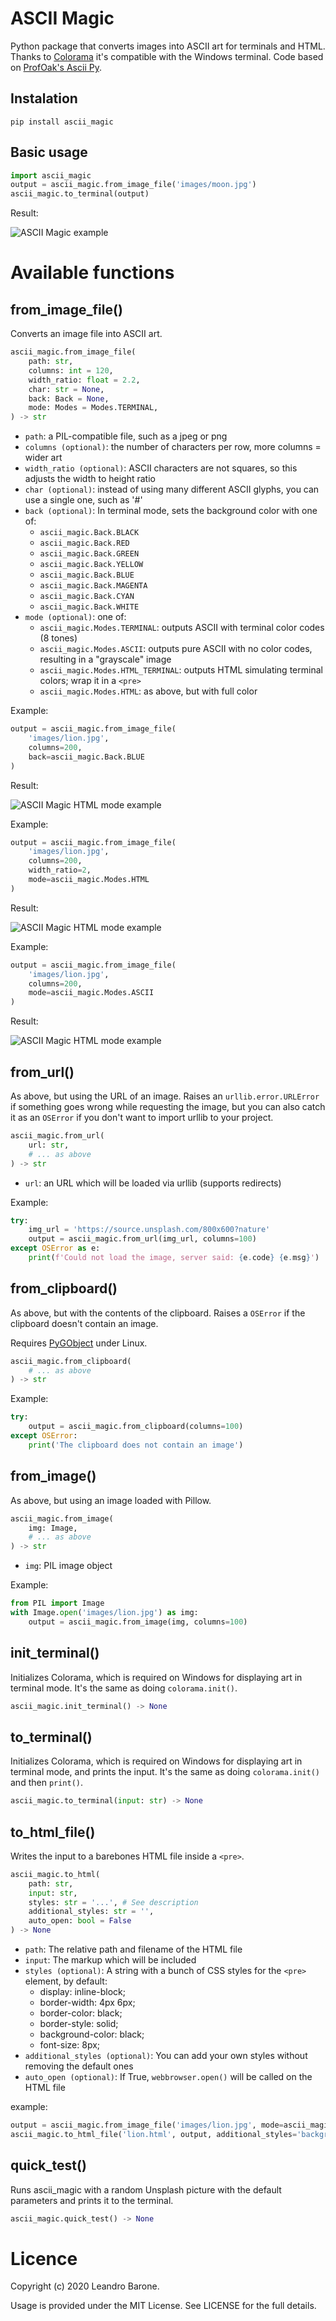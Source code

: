 # ASCII Magic

Python package that converts images into ASCII art for terminals and HTML. Thanks to [Colorama](https://github.com/tartley/colorama) it's compatible with the Windows terminal. Code based on [ProfOak's Ascii Py](https://github.com/ProfOak/Ascii_py/).

## Instalation

    pip install ascii_magic

## Basic usage

```python
import ascii_magic
output = ascii_magic.from_image_file('images/moon.jpg')
ascii_magic.to_terminal(output)
```

Result:

![ASCII Magic example](https://raw.githubusercontent.com/LeandroBarone/python-ascii_magic/master/example_moon.png)

# Available functions

## from_image_file()

Converts an image file into ASCII art.

```python
ascii_magic.from_image_file(
    path: str,
    columns: int = 120,
    width_ratio: float = 2.2,
    char: str = None,
    back: Back = None,
    mode: Modes = Modes.TERMINAL,
) -> str
```

- ```path```: a PIL-compatible file, such as a jpeg or png
- ```columns (optional)```: the number of characters per row, more columns = wider art
- ```width_ratio (optional)```: ASCII characters are not squares, so this adjusts the width to height ratio
- ```char (optional)```: instead of using many different ASCII glyphs, you can use a single one, such as '#'
- ```back (optional)```: In terminal mode, sets the background color with one of:
  - ```ascii_magic.Back.BLACK```
  - ```ascii_magic.Back.RED```
  - ```ascii_magic.Back.GREEN```
  - ```ascii_magic.Back.YELLOW```
  - ```ascii_magic.Back.BLUE```
  - ```ascii_magic.Back.MAGENTA```
  - ```ascii_magic.Back.CYAN```
  - ```ascii_magic.Back.WHITE```
- ```mode (optional)```: one of:
  - ```ascii_magic.Modes.TERMINAL```: outputs ASCII with terminal color codes (8 tones)
  - ```ascii_magic.Modes.ASCII```: outputs pure ASCII with no color codes, resulting in a "grayscale" image
  - ```ascii_magic.Modes.HTML_TERMINAL```: outputs HTML simulating terminal colors; wrap it in a ```<pre>```
  - ```ascii_magic.Modes.HTML```: as above, but with full color

Example:

```python
output = ascii_magic.from_image_file(
    'images/lion.jpg',
    columns=200,
    back=ascii_magic.Back.BLUE
)
```

Result:

![ASCII Magic HTML mode example](https://raw.githubusercontent.com/LeandroBarone/python-ascii_magic/master/example_lion_blue.png)

Example:

```python
output = ascii_magic.from_image_file(
    'images/lion.jpg',
    columns=200,
    width_ratio=2,
    mode=ascii_magic.Modes.HTML
)
```

Result:

![ASCII Magic HTML mode example](https://raw.githubusercontent.com/LeandroBarone/python-ascii_magic/master/example_lion_html.png)

Example:

```python
output = ascii_magic.from_image_file(
    'images/lion.jpg',
    columns=200,
    mode=ascii_magic.Modes.ASCII
)
```

Result:

![ASCII Magic HTML mode example](https://raw.githubusercontent.com/LeandroBarone/python-ascii_magic/master/example_lion_ascii.png)

## from_url()

As above, but using the URL of an image. Raises an ```urllib.error.URLError``` if something goes wrong while requesting the image, but you can also catch it as an ```OSError``` if you don't want to import urllib to your project.

```python
ascii_magic.from_url(
    url: str,
    # ... as above
) -> str
```

- ```url```: an URL which will be loaded via urllib (supports redirects)

Example:

```python
try:
    img_url = 'https://source.unsplash.com/800x600?nature'
    output = ascii_magic.from_url(img_url, columns=100)
except OSError as e:
    print(f'Could not load the image, server said: {e.code} {e.msg}')
```

## from_clipboard()

As above, but with the contents of the clipboard. Raises a ```OSError``` if the clipboard doesn't contain an image.

Requires [PyGObject](https://pygobject.readthedocs.io/en/latest/getting_started.html) under Linux.

```python
ascii_magic.from_clipboard(
    # ... as above
) -> str
```

Example:

```python
try:
    output = ascii_magic.from_clipboard(columns=100)
except OSError:
    print('The clipboard does not contain an image')
```

## from_image()

As above, but using an image loaded with Pillow.

```python
ascii_magic.from_image(
    img: Image,
    # ... as above
) -> str
```

- ```img```: PIL image object

Example:

```python
from PIL import Image
with Image.open('images/lion.jpg') as img:
    output = ascii_magic.from_image(img, columns=100)
```

## init_terminal()

Initializes Colorama, which is required on Windows for displaying art in terminal mode. It's the same as doing ```colorama.init()```.

```python
ascii_magic.init_terminal() -> None
```

## to_terminal()

Initializes Colorama, which is required on Windows for displaying art in terminal mode, and prints the input. It's the same as doing ```colorama.init()``` and then ```print()```.

```python
ascii_magic.to_terminal(input: str) -> None
```

## to_html_file()

Writes the input to a barebones HTML file inside a ```<pre>```.

```python
ascii_magic.to_html(
    path: str,
    input: str,
    styles: str = '...', # See description
    additional_styles: str = '',
    auto_open: bool = False
) -> None
```

- ```path```: The relative path and filename of the HTML file
- ```input```: The markup which will be included
- ```styles (optional)```: A string with a bunch of CSS styles for the ```<pre>``` element, by default:
  - display: inline-block;
  - border-width: 4px 6px;
  - border-color: black;
  - border-style: solid;
  - background-color: black;
  - font-size: 8px;
- ```additional_styles (optional)```: You can add your own styles without removing the default ones
- ```auto_open (optional)```: If True, ```webbrowser.open()``` will be called on the HTML file

example:

```python
output = ascii_magic.from_image_file('images/lion.jpg', mode=ascii_magic.Modes.HTML)
ascii_magic.to_html_file('lion.html', output, additional_styles='background: #222;')
```

## quick_test()

Runs ascii_magic with a random Unsplash picture with the default parameters and prints it to the terminal.

```python
ascii_magic.quick_test() -> None
```

# Licence

Copyright (c) 2020 Leandro Barone.

Usage is provided under the MIT License. See LICENSE for the full details.
